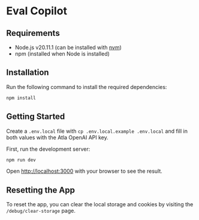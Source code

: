 # Eval Copilot

## Requirements

- Node.js v20.11.1 (can be installed with [nvm](https://github.com/nvm-sh/nvm))
- npm (installed when Node is installed)

## Installation

Run the following command to install the required dependencies:

```bash
npm install
```

## Getting Started

Create a `.env.local` file with `cp .env.local.example .env.local` and fill in both values with the Atla OpenAI API key.

First, run the development server:

```bash
npm run dev
```

Open [http://localhost:3000](http://localhost:3000) with your browser to see the result.

## Resetting the App

To reset the app, you can clear the local storage and cookies by visiting the `/debug/clear-storage` page.
